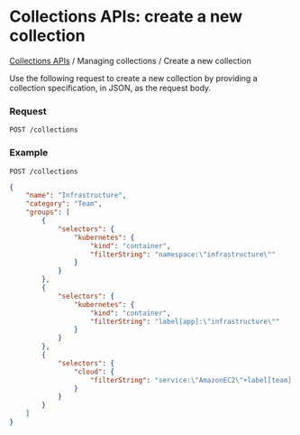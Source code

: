 # Collections APIs: create a new collection

[Collections APIs](README.md#table-of-contents) / Managing collections / Create a new collection

Use the following request to create a new collection by providing a collection specification, in JSON, as the request body.

### Request

```
POST /collections
```

### Example

```
POST /collections
```

```json
{
    "name": "Infrastructure",
    "category": "Team", 
    "groups": [
        {
            "selectors": {
                "kubernetes": {
                    "kind": "container",
                    "filterString": "namespace:\"infrastructure\""
                }
            }
        },
        {
            "selectors": {
                "kubernetes": {
                    "kind": "container",
                    "filterString": "label[app]:\"infrastructure\""
                }
            }
        },
        {
            "selectors": {
                "cloud": {
                    "filterString": "service:\"AmazonEC2\"+label[team]:\"infrastructure\""
                }
            }
        }
    ]
}
```